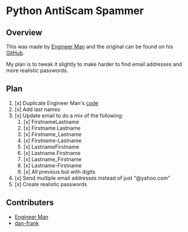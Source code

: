 # Python AntiScam Spammer

## Overview

This was made by [Engineer Man](https://www.youtube.com/watch?v=UtNYzv8gLbs) and the original can be found on his [GitHub](https://github.com/engineer-man/youtube/tree/master/033).

My plan is to tweak it slightly to make harder to find email addresses and more realistic passwords.

## Plan

1. [x] Duplicate Engineer Man's [code](https://github.com/engineer-man/youtube/tree/master/033)
1. [x] Add last names 
1. [x] Update email to do a mix of the following:
    1. [x] FirstnameLastname
    1. [x] Firstname.Lastname
    1. [x] Firstname\_Lastname
    1. [x] Firstname-Lastname
    1. [x] LastnameFirstname
    1. [x] Lastname.Firstname
    1. [x] Lastname\_Firstname
    1. [x] Lastname-Firstname
    1. [x] All previous but with digits 
1. [x] Send multiple email addresses instead of just "@yahoo.com"
1. [x] Create realistic passwords

## Contributers

- [Engineer Man](https://github.com/engineer-man/youtube/tree/master/033)
- [dan-frank](https://www.github.com/dan-frank)
